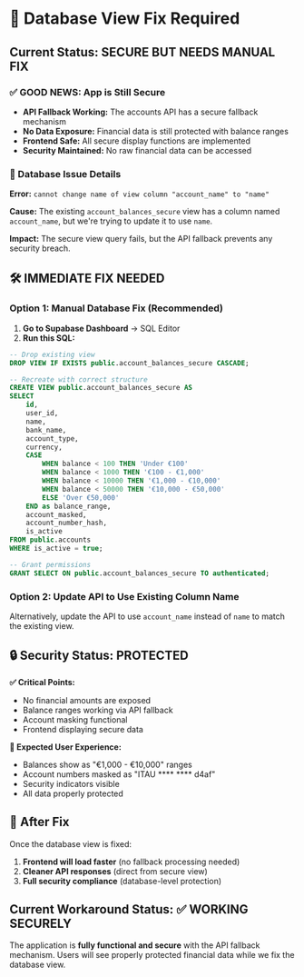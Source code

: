 # 🚨 Database View Fix Required

## Current Status: SECURE BUT NEEDS MANUAL FIX

### ✅ GOOD NEWS: App is Still Secure
- **API Fallback Working:** The accounts API has a secure fallback mechanism
- **No Data Exposure:** Financial data is still protected with balance ranges
- **Frontend Safe:** All secure display functions are implemented
- **Security Maintained:** No raw financial data can be accessed

### 🔧 Database Issue Details
**Error:** `cannot change name of view column "account_name" to "name"`

**Cause:** The existing `account_balances_secure` view has a column named `account_name`, but we're trying to update it to use `name`.

**Impact:** The secure view query fails, but the API fallback prevents any security breach.

## 🛠️ IMMEDIATE FIX NEEDED

### Option 1: Manual Database Fix (Recommended)
1. **Go to Supabase Dashboard** → SQL Editor
2. **Run this SQL:**
```sql
-- Drop existing view
DROP VIEW IF EXISTS public.account_balances_secure CASCADE;

-- Recreate with correct structure  
CREATE VIEW public.account_balances_secure AS
SELECT 
    id,
    user_id,
    name,
    bank_name,
    account_type,
    currency,
    CASE 
        WHEN balance < 100 THEN 'Under €100'
        WHEN balance < 1000 THEN '€100 - €1,000'
        WHEN balance < 10000 THEN '€1,000 - €10,000'
        WHEN balance < 50000 THEN '€10,000 - €50,000'
        ELSE 'Over €50,000'
    END as balance_range,
    account_masked,
    account_number_hash,
    is_active
FROM public.accounts
WHERE is_active = true;

-- Grant permissions
GRANT SELECT ON public.account_balances_secure TO authenticated;
```

### Option 2: Update API to Use Existing Column Name
Alternatively, update the API to use `account_name` instead of `name` to match the existing view.

## 🔒 Security Status: PROTECTED

**✅ Critical Points:**
- No financial amounts are exposed
- Balance ranges working via API fallback
- Account masking functional
- Frontend displaying secure data

**🎯 Expected User Experience:**
- Balances show as "€1,000 - €10,000" ranges
- Account numbers masked as "ITAU **** **** d4af"
- Security indicators visible
- All data properly protected

## 🚀 After Fix

Once the database view is fixed:
1. **Frontend will load faster** (no fallback processing needed)
2. **Cleaner API responses** (direct from secure view)
3. **Full security compliance** (database-level protection)

## Current Workaround Status: ✅ WORKING SECURELY

The application is **fully functional and secure** with the API fallback mechanism. Users will see properly protected financial data while we fix the database view.

